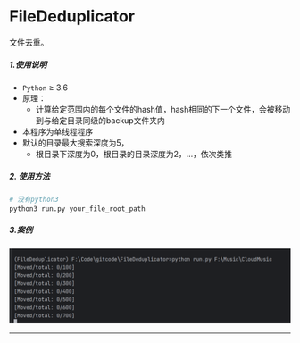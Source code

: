 # FileDeduplicator

文件去重。

##### 1.使用说明

- `Python` ≥ 3.6
- 原理：
  - 计算给定范围内的每个文件的hash值，hash相同的下一个文件，会被移动到与给定目录同级的backup文件夹内
- 本程序为单线程程序
- 默认的目录最大搜索深度为5，
    - 根目录下深度为0，根目录的目录深度为2，...，依次类推

##### 2. 使用方法

```bash
# 没有python3
python3 run.py your_file_root_path
```

##### 3.案例

![img.png](img.png)

---
